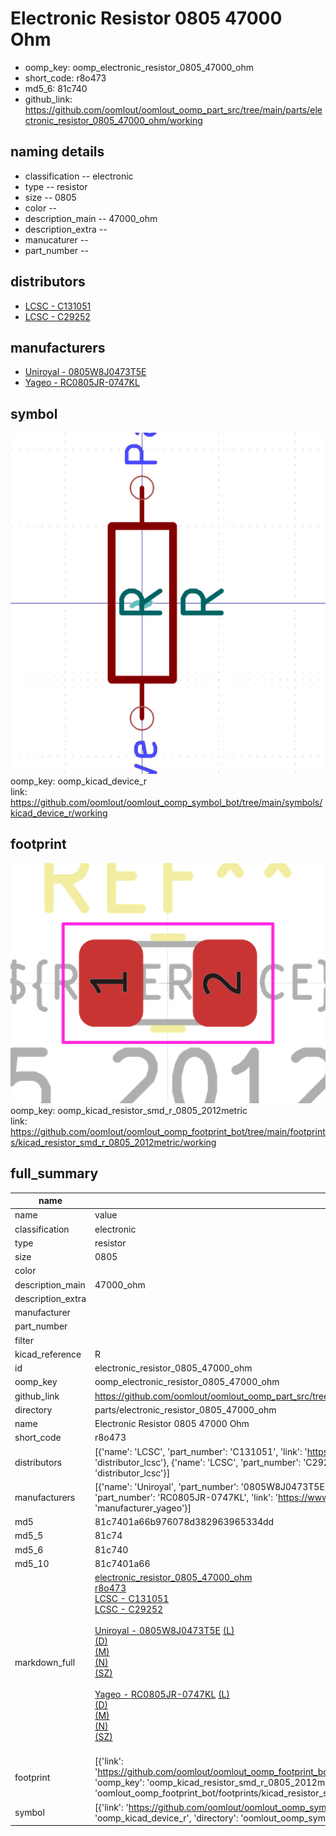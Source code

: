 # Electronic Resistor 0805 47000 Ohm

  
* oomp_key: oomp_electronic_resistor_0805_47000_ohm 
* short_code: r8o473
* md5_6: 81c740  
* github_link: https://github.com/oomlout/oomlout_oomp_part_src/tree/main/parts/electronic_resistor_0805_47000_ohm/working  
## naming details
* classification -- electronic
* type -- resistor
* size -- 0805
* color -- 
* description_main -- 47000_ohm
* description_extra -- 
* manucaturer -- 
* part_number -- 

## distributors
* [LCSC - C131051](https://lcsc.com/product-detail/C131051.html)  
* [LCSC - C29252](https://lcsc.com/product-detail/C29252.html)  

## manufacturers
* [Uniroyal - 0805W8J0473T5E]()  
* [Yageo - RC0805JR-0747KL](https://www.yageo.com/en/Chart/Download/pdf/RC0805JR-0747KL)  

## symbol

![](symbol/0/working/working_600.png)  
oomp_key: oomp_kicad_device_r  
link: https://github.com/oomlout/oomlout_oomp_symbol_bot/tree/main/symbols/kicad_device_r/working  

## footprint

![](footprint/0/working/working_600.png)  
oomp_key: oomp_kicad_resistor_smd_r_0805_2012metric  
link: https://github.com/oomlout/oomlout_oomp_footprint_bot/tree/main/footprints/kicad_resistor_smd_r_0805_2012metric/working  

## full_summary
| name | value | 
| --- | --- | 
| name | value | 
| classification | electronic | 
| type | resistor | 
| size | 0805 | 
| color |  | 
| description_main | 47000_ohm | 
| description_extra |  | 
| manufacturer |  | 
| part_number |  | 
| filter |  | 
| kicad_reference | R | 
| id | electronic_resistor_0805_47000_ohm | 
| oomp_key | oomp_electronic_resistor_0805_47000_ohm | 
| github_link | https://github.com/oomlout/oomlout_oomp_part_src/tree/main/parts/electronic_resistor_0805_47000_ohm/working | 
| directory | parts/electronic_resistor_0805_47000_ohm | 
| name | Electronic Resistor 0805 47000 Ohm | 
| short_code | r8o473 | 
| distributors | [{'name': 'LCSC', 'part_number': 'C131051', 'link': 'https://lcsc.com/product-detail/C131051.html', 'id': 'distributor_lcsc'}, {'name': 'LCSC', 'part_number': 'C29252', 'link': 'https://lcsc.com/product-detail/C29252.html', 'id': 'distributor_lcsc'}] | 
| manufacturers | [{'name': 'Uniroyal', 'part_number': '0805W8J0473T5E', 'link': '', 'id': 'manufacturer_uniroyal'}, {'name': 'Yageo', 'part_number': 'RC0805JR-0747KL', 'link': 'https://www.yageo.com/en/Chart/Download/pdf/RC0805JR-0747KL', 'id': 'manufacturer_yageo'}] | 
| md5 | 81c7401a66b976078d382963965334dd | 
| md5_5 | 81c74 | 
| md5_6 | 81c740 | 
| md5_10 | 81c7401a66 | 
| markdown_full | [electronic_resistor_0805_47000_ohm](https://github.com/oomlout/oomlout_oomp_part_src/tree/main/parts/electronic_resistor_0805_47000_ohm/working)<br>[r8o473](https://github.com/oomlout/oomlout_oomp_part_src/tree/main/parts/electronic_resistor_0805_47000_ohm/working)<br>[LCSC - C131051<br>](https://lcsc.com/product-detail/C131051.html)[LCSC - C29252<br>](https://lcsc.com/product-detail/C29252.html)<br>[Uniroyal - 0805W8J0473T5E]() [(L)<br>](https://www.lcsc.com/search?q=0805W8J0473T5E)[(D)<br>](https://www.digikey.com/en/products?,keywords=0805W8J0473T5E)[(M)<br>](https://www.mouser.com/Search/Refine?Keyword=0805W8J0473T5E)[(N)<br>](https://www.newark.com/search?st=0805W8J0473T5E)[(SZ)<br>](https://so.szlcsc.com/global.html?k=0805W8J0473T5E)<br>[Yageo - RC0805JR-0747KL](https://www.yageo.com/en/Chart/Download/pdf/RC0805JR-0747KL) [(L)<br>](https://www.lcsc.com/search?q=RC0805JR-0747KL)[(D)<br>](https://www.digikey.com/en/products?,keywords=RC0805JR-0747KL)[(M)<br>](https://www.mouser.com/Search/Refine?Keyword=RC0805JR-0747KL)[(N)<br>](https://www.newark.com/search?st=RC0805JR-0747KL)[(SZ)<br>](https://so.szlcsc.com/global.html?k=RC0805JR-0747KL)<br> | 
| footprint | [{'link': 'https://github.com/oomlout/oomlout_oomp_footprint_bot/tree/main/foootprntss/kicad_resistor_smd_r_0805_2012metric', 'oomp_key': 'oomp_kicad_resistor_smd_r_0805_2012metric', 'directory': 'oomlout_oomp_footprint_bot/footprints/kicad_resistor_smd_r_0805_2012metric//working/working.kicad_mod'}] | 
| symbol | [{'link': 'https://github.com/oomlout/oomlout_oomp_symbol_bot/tree/main/symbols/kicad_device_r', 'oomp_key': 'oomp_kicad_device_r', 'directory': 'oomlout_oomp_symbol_bot/symbols/kicad_device_r//working/working.kicad_sym'}] | 
